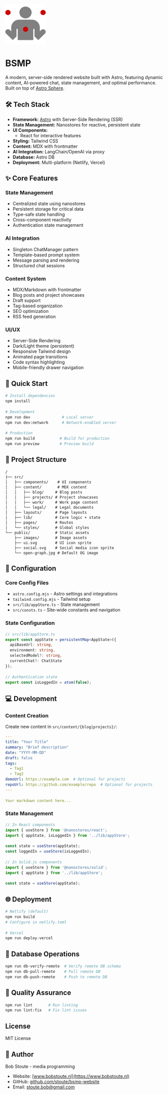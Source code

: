 ![BSMP Logo](public/images/logo@2x.png)

# BSMP

A modern, server-side rendered website built with Astro, featuring dynamic content, AI-powered chat, state management, and optimal performance. Built on top of [Astro Sphere](https://github.com/markhorn-dev/astro-sphere).

## 🛠 Tech Stack

- **Framework:** [Astro](https://astro.build) with Server-Side Rendering (SSR)
- **State Management:** Nanostores for reactive, persistent state
- **UI Components:** 
  - React for interactive features
- **Styling:** Tailwind CSS
- **Content:** MDX with frontmatter
- **AI Integration:** LangChain/OpenAI via proxy
- **Database:** Astro DB
- **Deployment:** Multi-platform (Netlify, Vercel)

## ✨ Core Features

### State Management
- Centralized state using nanostores
- Persistent storage for critical data
- Type-safe state handling
- Cross-component reactivity
- Authentication state management

### AI Integration
- Singleton ChatManager pattern
- Template-based prompt system
- Message parsing and rendering
- Structured chat sessions

### Content System
- MDX/Markdown with frontmatter
- Blog posts and project showcases
- Draft support
- Tag-based organization
- SEO optimization
- RSS feed generation

### UI/UX
- Server-Side Rendering
- Dark/Light theme (persistent)
- Responsive Tailwind design
- Animated page transitions
- Code syntax highlighting
- Mobile-friendly drawer navigation

## 🚀 Quick Start

```bash
# Install dependencies
npm install

# Development
npm run dev              # Local server
npm run dev:network      # Network-enabled server

# Production
npm run build           # Build for production
npm run preview         # Preview build
```

## 📁 Project Structure

```
/
├── src/
│   ├── components/    # UI components
│   ├── content/       # MDX content
│   │   ├── blog/     # Blog posts
│   │   ├── projects/ # Project showcases
│   │   ├── work/     # Work page content
│   │   └── legal/    # Legal documents
│   ├── layouts/      # Page layouts
│   ├── lib/          # Core logic + state
│   ├── pages/        # Routes
│   └── styles/       # Global styles
└── public/           # Static assets
    ├── images/       # Image assets
    ├── ui.svg        # UI icon sprite
    ├── social.svg    # Social media icon sprite
    └── open-graph.jpg # Default OG image
```

## 🔧 Configuration

### Core Config Files
- `astro.config.mjs` - Astro settings and integrations
- `tailwind.config.mjs` - Tailwind setup
- `src/lib/appStore.ts` - State management
- `src/consts.ts` - Site-wide constants and navigation

### State Configuration
```typescript
// src/lib/appStore.ts
export const appState = persistentMap<AppState>({
  apiBaseUrl: string,
  environment: string,
  selectedModel?: string,
  currentChat?: ChatState
});

// Authentication state
export const isLoggedIn = atom(false);
```

## 💻 Development

### Content Creation
Create new content in `src/content/{blog|projects}/`:

```yaml
---
title: "Your Title"
summary: "Brief description"
date: "YYYY-MM-DD"
draft: false
tags:
  - Tag1
  - Tag2
demoUrl: https://example.com  # Optional for projects
repoUrl: https://github.com/example/repo  # Optional for projects
---

Your markdown content here...
```

### State Management
```typescript
// In React components
import { useStore } from '@nanostores/react';
import { appState, isLoggedIn } from '../lib/appStore';

const state = useStore(appState);
const loggedIn = useStore(isLoggedIn);

// In Solid.js components
import { useStore } from '@nanostores/solid';
import { appState } from '../lib/appStore';

const state = useStore(appState);
```

## 🌐 Deployment

```bash
# Netlify (default)
npm run build
# Configure in netlify.toml

# Vercel
npm run deploy-vercel

```

## 🔄 Database Operations

```bash
npm run db-verify-remote  # Verify remote DB schema
npm run db-pull-remote    # Pull remote DB
npm run db-push-remote    # Push to remote DB
```

## 🧪 Quality Assurance

```bash
npm run lint       # Run linting
npm run lint:fix   # Fix lint issues
```

## License

MIT License

## 👤 Author

Bob Stoute - media programming
- Website: [www.bobstoute.nl](https://www.bobstoute.nl)
- GitHub: [github.com/stoute/bsmp-website](https://github.com/stoute/bsmp-website)
- Email: stoute.bob@gmail.com

